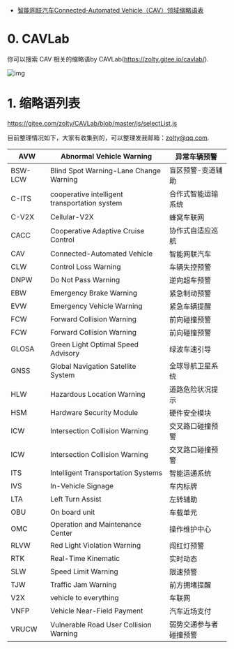 - [智能网联汽车Connected-Automated Vehicle（CAV）领域缩略语表](https://zolty.blog.csdn.net/article/details/114667680)

# 0. CAVLab

你可以搜索 CAV 相关的缩略语by CAVLab(https://zolty.gitee.io/cavlab/).

![img](https://img-blog.csdnimg.cn/20210410213859105.png?x-oss-process=image/watermark,type_ZmFuZ3poZW5naGVpdGk,shadow_10,text_aHR0cHM6Ly9ibG9nLmNzZG4ubmV0L3FxXzQxODU0Mjkx,size_16,color_FFFFFF,t_70)

# 1. 缩略语列表

https://gitee.com/zolty/CAVLab/blob/master/js/selectList.js

目前整理情况如下，大家有收集到的，可以整理发我邮箱：zolty@qq.com.

| AVW     | Abnormal Vehicle Warning                      | 异常车辆预警           |
| ------- | --------------------------------------------- | ---------------------- |
| BSW-LCW | Blind Spot Warning-Lane Change Warning        | 盲区预警-变道辅助      |
| C-ITS   | cooperative intelligent transportation system | 合作式智能运输系统     |
| C-V2X   | Cellular-V2X                                  | 蜂窝车联网             |
| CACC    | Cooperative Adaptive Cruise Control           | 协作式自适应巡航       |
| CAV     | Connected-Automated Vehicle                   | 智能网联汽车           |
| CLW     | Control Loss Warning                          | 车辆失控预警           |
| DNPW    | Do Not Pass Warning                           | 逆向超车预警           |
| EBW     | Emergency Brake Warning                       | 紧急制动预警           |
| EVW     | Emergency Vehicle Warning                     | 紧急车辆提醒           |
| FCW     | Forward Collision Warning                     | 前向碰撞预警           |
| FCW     | Forward Collision Warning                     | 前向碰撞预警           |
| GLOSA   | Green Light Optimal Speed Advisory            | 绿波车速引导           |
| GNSS    | Global Navigation Satellite System            | 全球导航卫星系统       |
| HLW     | Hazardous Location Warning                    | 道路危险状况提示       |
| HSM     | Hardware Security Module                      | 硬件安全模块           |
| ICW     | Intersection Collision Warning                | 交叉路口碰撞预警       |
| ICW     | Intersection Collision Warning                | 交叉路口碰撞预警       |
| ITS     | Intelligent Transportation Systems            | 智能运通系统           |
| IVS     | In-Vehicle Signage                            | 车内标牌               |
| LTA     | Left Turn Assist                              | 左转辅助               |
| OBU     | On board unit                                 | 车载单元               |
| OMC     | Operation and Maintenance Center              | 操作维护中心           |
| RLVW    | Red Light Violation Warning                   | 闯红灯预警             |
| RTK     | Real-Time Kinematic                           | 实时动态               |
| SLW     | Speed Limit Warning                           | 限速预警               |
| TJW     | Traffic Jam Warning                           | 前方拥堵提醒           |
| V2X     | vehicle to everything                         | 车联网                 |
| VNFP    | Vehicle Near-Field Payment                    | 汽车近场支付           |
| VRUCW   | Vulnerable Road User Collision Warning        | 弱势交通参与者碰撞预警 |